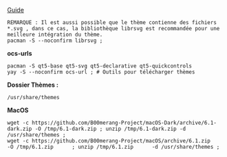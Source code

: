 
[Guide](https://wiki.xfce.org/fr/howto/install_new_themes)

```
REMARQUE : Il est aussi possible que le thème contienne des fichiers *.svg , dans ce cas, la bibliothèque librsvg est recommandée pour une meilleure intégration du thème.
pacman -S --noconfirm librsvg ;
```
**ocs-urls**
```
pacman -S qt5-base qt5-svg qt5-declarative qt5-quickcontrols
yay -S --noconfirm ocs-url ; # Outils pour télécharger thèmes 
```

**Dossier Thèmes :**
```
/usr/share/themes
```

**MacOS**
```
wget -c https://github.com/B00merang-Project/macOS-Dark/archive/6.1-dark.zip -O /tmp/6.1-dark.zip ; unzip /tmp/6.1-dark.zip -d /usr/share/themes ;
wget -c https://github.com/B00merang-Project/macOS/archive/6.1.zip           -O /tmp/6.1.zip      ; unzip /tmp/6.1.zip      -d /usr/share/themes ;
```
